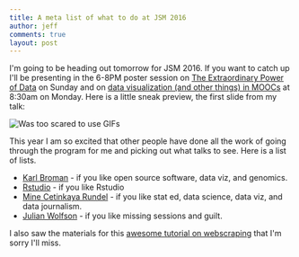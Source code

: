 ```yaml
---
title: A meta list of what to do at JSM 2016
author: jeff
comments: true
layout: post
---
```


I'm going to be heading out tomorrow for JSM 2016. If you want to catch up I'll be presenting in the 6-8PM poster session on [The Extraordinary Power of Data](https://www.amstat.org/meetings/jsm/2016/onlineprogram/ActivityDetails.cfm?SessionID=213079) on Sunday and on [data visualization (and other things) in MOOCs](https://www.amstat.org/meetings/jsm/2016/onlineprogram/ActivityDetails.cfm?SessionID=212543) at 8:30am on Monday. Here is a little sneak preview, the first slide from my talk:

![Was too scared to use GIFs](https://raw.githubusercontent.com/simplystats/simplystats.github.io/master/_images/firstslide.png)

This year  I am so excited that other people have done all the work of going through the program for me and picking out what talks to see. Here is a list of lists. 

* [Karl Broman](https://kbroman.wordpress.com/2016/07/27/my-jsm-2016-itinerary/) - if you like open source software, data viz, and genomics. 
* [Rstudio](https://blog.rstudio.org/2016/07/19/discover-r-and-rstudio-at-jsm-2016-chicago/)  - if you like Rstudio
* [Mine Cetinkaya Rundel](http://citizen-statistician.org/2016/07/29/my-jsm2016-itinerary/) - if you like stat ed, data science, data viz, and data journalism. 
* [Julian Wolfson](https://twitter.com/DrJWolfson/status/758990552754827264) - if you like missing sessions and guilt. 

I also saw the materials for this [awesome tutorial on webscraping](https://github.com/simonmunzert/rscraping-jsm-2016) that I'm sorry I'll miss. 

